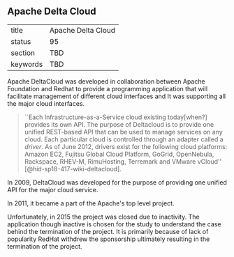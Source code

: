 ## Apache Delta Cloud


|          |                    |
| -------- | ------------------ |
| title    | Apache Delta Cloud |
| status   | 95                 |
| section  | TBD                |
| keywords | TBD                |




Apache DeltaCloud was developed in collaboration between Apache
Foundation and Redhat to provide a programming application that will
facilitate management of different cloud interfaces and It was
supporting all the major cloud interfaces.

> ``Each Infrastructure-as-a-Service cloud existing today\[when?\]
> provides its own API. The purpose of Deltacloud is to provide one
> unified REST-based API that can be used to manage services on any
> cloud. Each particular cloud is controlled through an adapter called
> a *driver*. As of June 2012, drivers exist for the following cloud
> platforms: Amazon EC2, Fujitsu Global Cloud Platform, GoGrid,
> OpenNebula, Rackspace, RHEV-M, RimuHosting, Terremark and VMware
> vCloud'' [@hid-sp18-417-wiki-deltacloud].



In 2009, DeltaCloud was developed for the purpose of providing one
unified API for the major cloud service.

In 2011, it became a part of the Apache's top level project.

Unfortunately, in 2015 the project was closed due to inactivity. The
application though inactive is chosen for the study to understand the
case behind the termination of the project. It is primarily because of
lack of popularity RedHat withdrew the sponsorship ultimately resulting
in the termination of the project.
